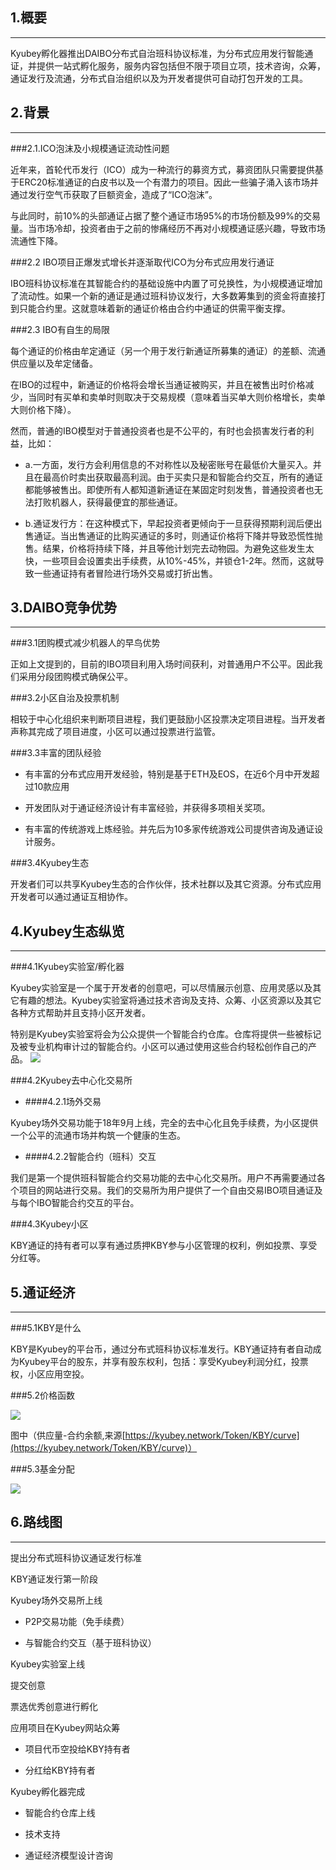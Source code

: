 **1.概要**
---
---
Kyubey孵化器推出DAIBO分布式自治班科协议标准，为分布式应用发行智能通证，并提供一站式孵化服务，服务内容包括但不限于项目立项，技术咨询，众筹，通证发行及流通，分布式自治组织以及为开发者提供可自动打包开发的工具。

  

**2.背景**
---
---
###2.1.ICO泡沫及小规模通证流动性问题

近年来，首轮代币发行（ICO）成为一种流行的募资方式，募资团队只需要提供基于ERC20标准通证的白皮书以及一个有潜力的项目。因此一些骗子涌入该市场并通过发行空气币获取了巨额资金，造成了“ICO泡沫”。

与此同时，前10%的头部通证占据了整个通证市场95%的市场份额及99%的交易量。当市场冷却，投资者由于之前的惨痛经历不再对小规模通证感兴趣，导致市场流通性下降。

  

###2.2  IBO项目正爆发式增长并逐渐取代ICO为分布式应用发行通证

IBO班科协议标准在其智能合约的基础设施中内置了可兑换性，为小规模通证增加了流动性。如果一个新的通证是通过班科协议发行，大多数筹集到的资金将直接打到只能合约里。这就意味着新的通证价格由合约中通证的供需平衡支撑。

  

###2.3 IBO有自生的局限

每个通证的价格由牟定通证（另一个用于发行新通证所募集的通证）的差额、流通供应量以及牟定储备。

在IBO的过程中，新通证的价格将会增长当通证被购买，并且在被售出时价格减少，当同时有买单和卖单时则取决于交易规模（意味着当买单大则价格增长，卖单大则价格下降）。

然而，普通的IBO模型对于普通投资者也是不公平的，有时也会损害发行者的利益，比如：

* a.一方面，发行方会利用信息的不对称性以及秘密账号在最低价大量买入。并且在最高价时卖出获取最高利润。由于买卖只是和智能合约交互，所有的通证都能够被售出。即使所有人都知道新通证在某固定时刻发售，普通投资者也无法打败机器人，获得最便宜的那些通证。

* b.通证发行方：在这种模式下，早起投资者更倾向于一旦获得预期利润后便出售通证。当出售通证的比购买通证的多时，则通证价格将下降并导致恐慌性抛售。结果，价格将持续下降，并且等他计划完去动物园。为避免这些发生太快，一些项目会设置卖出手续费，从10%-45%，并锁仓1-2年。然而，这就导致一些通证持有者冒险进行场外交易或打折出售。

  

**3.DAIBO竞争优势**
---
---

###3.1团购模式减少机器人的早鸟优势

正如上文提到的，目前的IBO项目利用入场时间获利，对普通用户不公平。因此我们采用分段团购模式确保公平。

  

###3.2小区自治及投票机制

相较于中心化组织来判断项目进程，我们更鼓励小区投票决定项目进程。当开发者声称其完成了项目进度，小区可以通过投票进行监管。

  

###3.3丰富的团队经验

*   有丰富的分布式应用开发经验，特别是基于ETH及EOS，在近6个月中开发超过10款应用
    

*   开发团队对于通证经济设计有丰富经验，并获得多项相关奖项。
    

*   有丰富的传统游戏上炼经验。并先后为10多家传统游戏公司提供咨询及通证设计服务。
    

###3.4Kyubey生态

开发者们可以共享Kyubey生态的合作伙伴，技术社群以及其它资源。分布式应用开发者可以通过通证互相协作。

  

**4.Kyubey生态纵览**
---
---
###4.1Kyubey实验室/孵化器

Kyubey实验室是一个属于开发者的创意吧，可以尽情展示创意、应用灵感以及其它有趣的想法。Kyubey实验室将通过技术咨询及支持、众筹、小区资源以及其它各种方式帮助并且支持小区开发者。

特别是Kyubey实验室将会为公众提供一个智能合约仓库。仓库将提供一些被标记及被专业机构审计过的智能合约。小区可以通过使用这些合约轻松创作自己的产品。
![](https://i.loli.net/2018/11/03/5bdd8c9c410b0.png)
  

###4.2Kyubey去中心化交易所

* ####4.2.1场外交易

Kyubey场外交易功能于18年9月上线，完全的去中心化且免手续费，为小区提供一个公平的流通市场并构筑一个健康的生态。

  

* ####4.2.2智能合约（班科）交互

我们是第一个提供班科智能合约交易功能的去中心化交易所。用户不再需要通过各个项目的网站进行交易。我们的交易所为用户提供了一个自由交易IBO项目通证及与每个IBO智能合约交互的平台。

  

###4.3Kyubey小区

KBY通证的持有者可以享有通过质押KBY参与小区管理的权利，例如投票、享受分红等。

  

**5.通证经济**
---
---
###5.1KBY是什么

KBY是Kyubey的平台币，通过分布式班科协议标准发行。KBY通证持有者自动成为Kyubey平台的股东，并享有股东权利，包括：享受Kyubey利润分红，投票权，小区应用空投。

###5.2价格函数

![](https://i.loli.net/2018/11/01/5bdb06784b81b.png)

图中（供应量-合约余额,来源[https://kyubey.network/Token/KBY/curve](https://kyubey.network/Token/KBY/curve)）

###5.3基金分配

![](https://i.loli.net/2018/11/04/5bde414344e47.png)

**6.路线图**
---
---
提出分布式班科协议通证发行标准

KBY通证发行第一阶段

Kyubey场外交易所上线

* P2P交易功能（免手续费）

* 与智能合约交互（基于班科协议）

Kyubey实验室上线

提交创意

票选优秀创意进行孵化

应用项目在Kyubey网站众筹

* 项目代币空投给KBY持有者

* 分红给KBY持有者

Kyubey孵化器完成

* 智能合约仓库上线

* 技术支持

* 通证经济模型设计咨询

